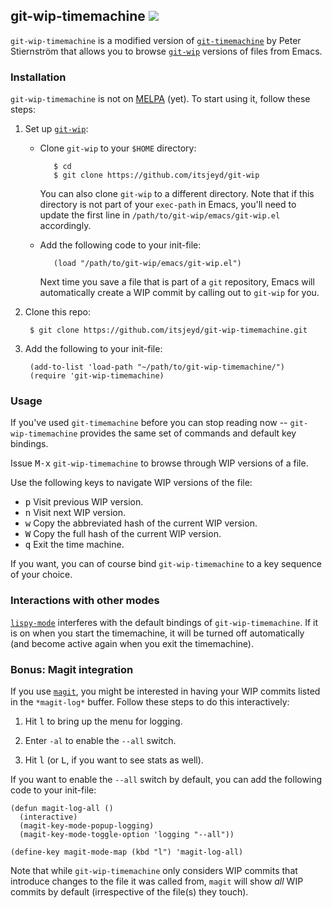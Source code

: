 ## git-wip-timemachine <a href="http://opensource.org/licenses/GPL-3.0"><img src="https://img.shields.io/badge/license-GPL-blue.svg" /></a>

`git-wip-timemachine` is a modified version of
[`git-timemachine`](https://github.com/pidu/git-timemachine) by Peter
Stiernström that allows you to browse
[`git-wip`](https://github.com/itsjeyd/git-wip) versions of files from
Emacs.

### Installation

`git-wip-timemachine` is not on [MELPA](http://melpa.org/) (yet). To
start using it, follow these steps:

1. Set up [`git-wip`](https://github.com/itsjeyd/git-wip):

   - Clone `git-wip` to your `$HOME` directory:

            $ cd
            $ git clone https://github.com/itsjeyd/git-wip

     You can also clone `git-wip` to a different directory. Note that
     if this directory is not part of your `exec-path` in Emacs,
     you'll need to update the first line in
     `/path/to/git-wip/emacs/git-wip.el` accordingly.

   - Add the following code to your init-file:

            (load "/path/to/git-wip/emacs/git-wip.el")

     Next time you save a file that is part of a `git` repository,
     Emacs will automatically create a WIP commit by calling out to
     `git-wip` for you.

2. Clone this repo:

        $ git clone https://github.com/itsjeyd/git-wip-timemachine.git

3. Add the following to your init-file:

        (add-to-list 'load-path "~/path/to/git-wip-timemachine/")
        (require 'git-wip-timemachine)

### Usage

If you've used `git-timemachine` before you can stop reading now --
`git-wip-timemachine` provides the same set of commands and default
key bindings.

Issue <kbd>M-x</kbd> `git-wip-timemachine` to browse through WIP
versions of a file.

Use the following keys to navigate WIP versions of the file:

- <kbd>p</kbd> Visit previous WIP version.
- <kbd>n</kbd> Visit next WIP version.
- <kbd>w</kbd> Copy the abbreviated hash of the current WIP version.
- <kbd>W</kbd> Copy the full hash of the current WIP version.
- <kbd>q</kbd> Exit the time machine.

If you want, you can of course bind `git-wip-timemachine` to a key
sequence of your choice.

### Interactions with other modes

[`lispy-mode`](https://github.com/abo-abo/lispy) interferes with the
default bindings of `git-wip-timemachine`. If it is on when you start
the timemachine, it will be turned off automatically (and become
active again when you exit the timemachine).

### Bonus: Magit integration

If you use [`magit`](https://github.com/magit/magit), you might be
interested in having your WIP commits listed in the `*magit-log*`
buffer. Follow these steps to do this interactively:

1. Hit <kbd>l</kbd> to bring up the menu for logging.

2. Enter `-al` to enable the `--all` switch.

3. Hit <kbd>l</kbd> (or <kbd>L</kbd>, if you want to see stats as
   well).

If you want to enable the `--all` switch by default, you can add the
following code to your init-file:

    (defun magit-log-all ()
      (interactive)
      (magit-key-mode-popup-logging)
      (magit-key-mode-toggle-option 'logging "--all"))

    (define-key magit-mode-map (kbd "l") 'magit-log-all)

Note that while `git-wip-timemachine` only considers WIP commits that
introduce changes to the file it was called from, `magit` will show
*all* WIP commits by default (irrespective of the file(s) they touch).

